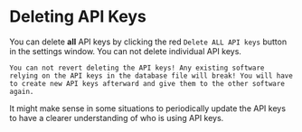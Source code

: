 # Deleting API Keys

You can delete **all** API keys by clicking the red `Delete ALL API keys` button in the settings window. You can not delete individual API keys.

```{attention}
You can not revert deleting the API keys! Any existing software relying on the API keys in the database file will break! You will have to create new API keys afterward and give them to the other software again.
```

It might make sense in some situations to periodically update the API keys to have a clearer understanding of who is using API keys.